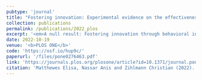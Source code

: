 ```yaml
---
pubtype: 'journal'
title: "Fostering innovation: Experimental evidence on the effectiveness of behavioral interventions"
collection: publications
permalink: /publications/2022_plos
excerpt: '<em>A null result: Fostering innovation through behavioral interventions is harder than previously thought.</em>'
date: 2022-10-19
venue: '<b>PLOS ONE</b>'
code: 'https://osf.io/hup9c/'
paperurl: '/files/pone0276463.pdf'
link: 'https://journals.plos.org/plosone/article?id=10.1371/journal.pone.0276463'
citation: 'Matthewes Elisa, Nassar Anis and Zihlmann Christian (2022). Fostering innovation: Experimental evidence on the effectiveness of behavioral interventions. <b>PLOS ONE</b>17(10): e0276463.'
---
```

